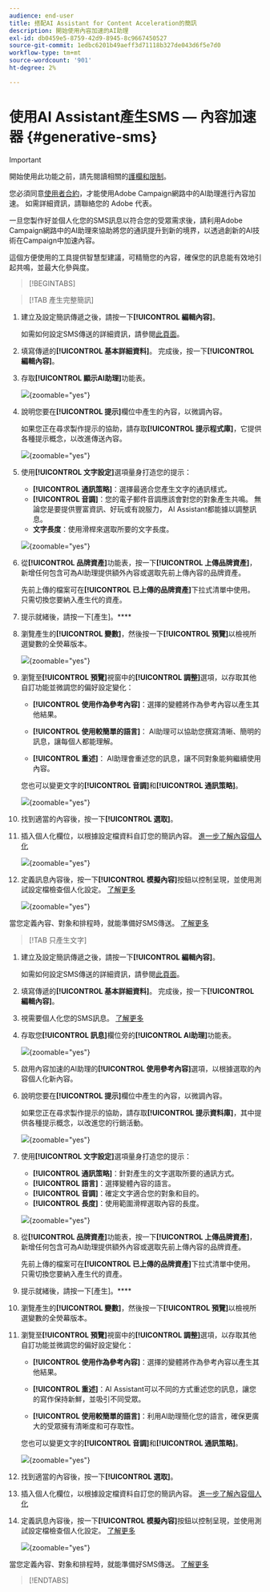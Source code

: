 ```yaml
---
audience: end-user
title: 搭配AI Assistant for Content Acceleration的簡訊
description: 開始使用內容加速的AI助理
exl-id: db0459e5-8759-42d9-8945-8c9667450527
source-git-commit: 1edbc6201b49aeff3d71118b327de043d6f5e7d0
workflow-type: tm+mt
source-wordcount: '901'
ht-degree: 2%

---
```


# 使用AI Assistant產生SMS — 內容加速器 {#generative-sms}

>[!IMPORTANT]
>
>開始使用此功能之前，請先閱讀相關的[護欄和限制](generative-gs.md#generative-guardrails)。
></br>
>
>您必須同意[使用者合約](https://www.adobe.com/legal/licenses-terms/adobe-dx-gen-ai-user-guidelines.html)，才能使用Adobe Campaign網路中的AI助理進行內容加速。 如需詳細資訊，請聯絡您的 Adobe 代表。

一旦您製作好並個人化您的SMS訊息以符合您的受眾需求後，請利用Adobe Campaign網路中的AI助理來協助將您的通訊提升到新的境界，以透過創新的AI技術在Campaign中加速內容。

這個方便使用的工具提供智慧型建議，可精簡您的內容，確保您的訊息能有效地引起共鳴，並最大化參與度。

>[!BEGINTABS]

>[!TAB 產生完整簡訊]

1. 建立及設定簡訊傳遞之後，請按一下&#x200B;**[!UICONTROL 編輯內容]**。

   如需如何設定SMS傳送的詳細資訊，請參閱[此頁面](../sms/create-sms.md)。

1. 填寫傳遞的&#x200B;**[!UICONTROL 基本詳細資料]**。 完成後，按一下&#x200B;**[!UICONTROL 編輯內容]**。

1. 存取&#x200B;**[!UICONTROL 顯示AI助理]**&#x200B;功能表。

   ![](assets/sms-genai-1.png){zoomable="yes"}

1. 說明您要在&#x200B;**[!UICONTROL 提示]**&#x200B;欄位中產生的內容，以微調內容。

   如果您正在尋求製作提示的協助，請存取&#x200B;**[!UICONTROL 提示程式庫]**，它提供各種提示概念，以改進傳送內容。

   ![](assets/sms-genai-2.png){zoomable="yes"}

1. 使用&#x200B;**[!UICONTROL 文字設定]**&#x200B;選項量身打造您的提示：

   * **[!UICONTROL 通訊策略]**：選擇最適合您產生文字的通訊樣式。
   * **[!UICONTROL 音調]**：您的電子郵件音調應該會對您的對象產生共鳴。 無論您是要提供豐富資訊、好玩或有說服力， AI Assistant都能據以調整訊息。
   * **文字長度**：使用滑桿來選取所要的文字長度。

   ![](assets/sms-genai-3.png){zoomable="yes"}

1. 從&#x200B;**[!UICONTROL 品牌資產]**&#x200B;功能表，按一下&#x200B;**[!UICONTROL 上傳品牌資產]**，新增任何包含可為AI助理提供額外內容或選取先前上傳內容的品牌資產。

   先前上傳的檔案可在&#x200B;**[!UICONTROL 已上傳的品牌資產]**&#x200B;下拉式清單中使用。 只需切換您要納入產生代的資產。

1. 提示就緒後，請按一下[產生]。****

1. 瀏覽產生的&#x200B;**[!UICONTROL 變數]**，然後按一下&#x200B;**[!UICONTROL 預覽]**&#x200B;以檢視所選變數的全熒幕版本。

   ![](assets/sms-genai-4.png){zoomable="yes"}

1. 瀏覽至&#x200B;**[!UICONTROL 預覽]**&#x200B;視窗中的&#x200B;**[!UICONTROL 調整]**&#x200B;選項，以存取其他自訂功能並微調您的偏好設定變化：

   * **[!UICONTROL 使用作為參考內容]**：選擇的變體將作為參考內容以產生其他結果。

   * **[!UICONTROL 使用較簡單的語言]**： AI助理可以協助您撰寫清晰、簡明的訊息，讓每個人都能理解。

   * **[!UICONTROL 重述]**： AI助理會重述您的訊息，讓不同對象能夠繼續使用內容。

   您也可以變更文字的&#x200B;**[!UICONTROL 音調]**&#x200B;和&#x200B;**[!UICONTROL 通訊策略]**。

   ![](assets/sms-genai-5.png){zoomable="yes"}

1. 找到適當的內容後，按一下&#x200B;**[!UICONTROL 選取]**。

1. 插入個人化欄位，以根據設定檔資料自訂您的簡訊內容。 [進一步了解內容個人化](../personalization/personalize.md)

   ![](assets/sms-genai-5.png){zoomable="yes"}

1. 定義訊息內容後，按一下&#x200B;**[!UICONTROL 模擬內容]**&#x200B;按鈕以控制呈現，並使用測試設定檔檢查個人化設定。 [了解更多](../preview-test/preview-content.md)

   ![](assets/sms-genai-6.png){zoomable="yes"}

當您定義內容、對象和排程時，就能準備好SMS傳送。 [了解更多](../monitor/prepare-send.md)

>[!TAB 只產生文字]

1. 建立及設定簡訊傳遞之後，請按一下&#x200B;**[!UICONTROL 編輯內容]**。

   如需如何設定SMS傳送的詳細資訊，請參閱[此頁面](../sms/create-sms.md)。

1. 填寫傳遞的&#x200B;**[!UICONTROL 基本詳細資料]**。 完成後，按一下&#x200B;**[!UICONTROL 編輯內容]**。

1. 視需要個人化您的SMS訊息。 [了解更多](../sms/content-sms.md)

1. 存取您&#x200B;**[!UICONTROL 訊息]**&#x200B;欄位旁的&#x200B;**[!UICONTROL AI助理]**&#x200B;功能表。

   ![](assets/sms-text-1.png){zoomable="yes"}

1. 啟用內容加速的AI助理的&#x200B;**[!UICONTROL 使用參考內容]**&#x200B;選項，以根據選取的內容個人化新內容。

1. 說明您要在&#x200B;**[!UICONTROL 提示]**&#x200B;欄位中產生的內容，以微調內容。

   如果您正在尋求製作提示的協助，請存取&#x200B;**[!UICONTROL 提示資料庫]**，其中提供各種提示概念，以改進您的行銷活動。

   ![](assets/sms-text-2.png){zoomable="yes"}

1. 使用&#x200B;**[!UICONTROL 文字設定]**&#x200B;選項量身打造您的提示：

   * **[!UICONTROL 通訊策略]**：針對產生的文字選取所要的通訊方式。
   * **[!UICONTROL 語言]**：選擇變體內容的語言。
   * **[!UICONTROL 音調]**：確定文字適合您的對象和目的。
   * **[!UICONTROL 長度]**：使用範圍滑桿選取內容的長度。

   ![](assets/sms-text-3.png){zoomable="yes"}

1. 從&#x200B;**[!UICONTROL 品牌資產]**&#x200B;功能表，按一下&#x200B;**[!UICONTROL 上傳品牌資產]**，新增任何包含可為AI助理提供額外內容或選取先前上傳內容的品牌資產。

   先前上傳的檔案可在&#x200B;**[!UICONTROL 已上傳的品牌資產]**&#x200B;下拉式清單中使用。 只需切換您要納入產生代的資產。

1. 提示就緒後，請按一下[產生]。****

1. 瀏覽產生的&#x200B;**[!UICONTROL 變數]**，然後按一下&#x200B;**[!UICONTROL 預覽]**&#x200B;以檢視所選變數的全熒幕版本。

1. 瀏覽至&#x200B;**[!UICONTROL 預覽]**&#x200B;視窗中的&#x200B;**[!UICONTROL 調整]**&#x200B;選項，以存取其他自訂功能並微調您的偏好設定變化：

   * **[!UICONTROL 使用作為參考內容]**：選擇的變體將作為參考內容以產生其他結果。

   * **[!UICONTROL 重述]**：AI Assistant可以不同的方式重述您的訊息，讓您的寫作保持新鮮，並吸引不同受眾。

   * **[!UICONTROL 使用較簡單的語言]**：利用AI助理簡化您的語言，確保更廣大的受眾擁有清晰度和可存取性。

   您也可以變更文字的&#x200B;**[!UICONTROL 音調]**&#x200B;和&#x200B;**[!UICONTROL 通訊策略]**。

   ![](assets/sms-text-4.png){zoomable="yes"}

1. 找到適當的內容後，按一下&#x200B;**[!UICONTROL 選取]**。

1. 插入個人化欄位，以根據設定檔資料自訂您的簡訊內容。 [進一步了解內容個人化](../personalization/personalize.md)

1. 定義訊息內容後，按一下&#x200B;**[!UICONTROL 模擬內容]**&#x200B;按鈕以控制呈現，並使用測試設定檔檢查個人化設定。 [了解更多](../preview-test/preview-content.md)

   ![](assets/sms-text-5.png){zoomable="yes"}

當您定義內容、對象和排程時，就能準備好SMS傳送。 [了解更多](../monitor/prepare-send.md)

>[!ENDTABS]
